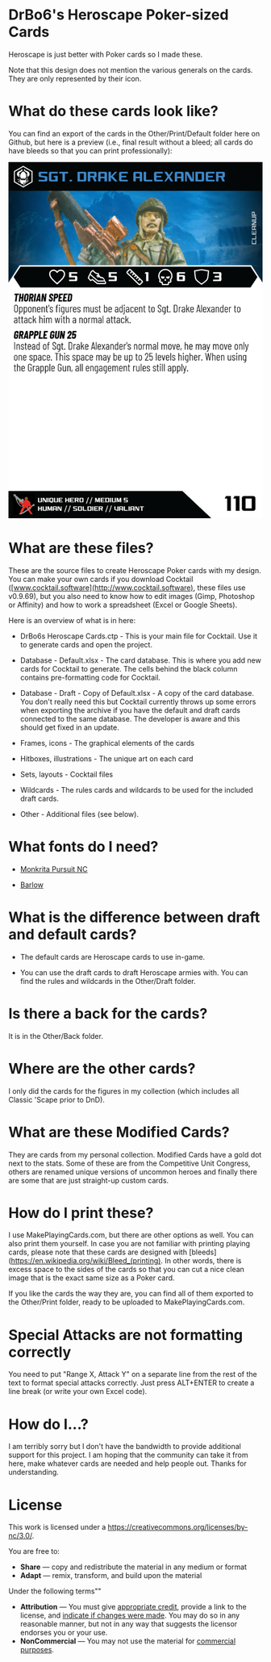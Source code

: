 # DrBo6's Heroscape Poker-sized Cards

Heroscape is just better with Poker cards so I made these. 

Note that this design does not mention the various generals on the cards. They are only represented by their icon.

# What do these cards look like?

You can find an export of the cards in the Other/Print/Default folder here on Github, but here is a preview (i.e., final result without a bleed; all cards do have bleeds so that you can print professionally):

![Preview Card Image](https://github.com/drbo6/DrBo6s-Heroscape-Cards/blob/main/Preview_Drake.jpg)

# What are these files?

These are the source files to create Heroscape Poker cards with my design. You can make your own cards if you download Cocktail ([www.cocktail.software](http://www.cocktail.software), these files use v0.9.69), but you also need to know how to edit images (Gimp, Photoshop or Affinity) and how to work a spreadsheet (Excel or Google Sheets).

Here is an overview of what is in here:

- DrBo6s Heroscape Cards.ctp - This is your main file for Cocktail. Use it to generate cards and open the project.

- Database - Default.xlsx - The card database. This is where you add new cards for Cocktail to generate. The cells behind the black column contains pre-formatting code for Cocktail.

- Database - Draft - Copy of Default.xlsx - A copy of the card database. You don't really need this but Cocktail currently throws up some errors when exporting the archive if you have the default and draft cards connected to the same database. The developer is aware and this should get fixed in an update.

- Frames, icons - The graphical elements of the cards

- Hitboxes, illustrations - The unique art on each card

- Sets, layouts - Cocktail files

- Wildcards - The rules cards and wildcards to be used for the included draft cards.

- Other - Additional files (see below).

# What fonts do I need?

- [Monkrita Pursuit NC](https://www.dafont.com/monkirta-pursuit-nc.font)

- [Barlow](https://fonts.google.com/specimen/Barlow)

# What is the difference between draft and default cards?

- The default cards are Heroscape cards to use in-game.

- You can use the draft cards to draft Heroscape armies with. You can find the rules and wildcards in the Other/Draft folder.

# Is there a back for the cards?

It is in the Other/Back folder.

# Where are the other cards?

I only did the cards for the figures in my collection (which includes all Classic 'Scape prior to DnD). 

# What are these Modified Cards?

They are cards from my personal collection. Modified Cards have a gold dot next to the stats. Some of these are from the Competitive Unit Congress, others are renamed unique versions of uncommon heroes and finally there are some that are just straight-up custom cards.

# How do I print these?

I use MakePlayingCards.com, but there are other options as well. You can also print them yourself. In case you are not familiar with printing playing cards, please note that these cards are designed with [bleeds](https://en.wikipedia.org/wiki/Bleed_(printing). In other words, there is excess space to the sides of the cards so that you can cut a nice clean image that is the exact same size as a Poker card.

If you like the cards the way they are, you can find all of them exported to the Other/Print folder, ready to be uploaded to MakePlayingCards.com.

# Special Attacks are not formatting correctly

You need to put "Range X, Attack Y" on a separate line from the rest of the text to format special attacks correctly. Just press ALT+ENTER to create a line break (or write your own Excel code).

# How do I...?

I am terribly sorry but I don't have the bandwidth to provide additional support for this project. I am hoping that the community can take it from here, make whatever cards are needed and help people out. Thanks for understanding.

# License

This work is licensed under a https://creativecommons.org/licenses/by-nc/3.0/. 

You are free to:

- **Share** — copy and redistribute the material in any medium or format
- **Adapt** — remix, transform, and build upon the material

Under the following terms""

- **Attribution** — You must give [appropriate credit](https://creativecommons.org/licenses/by-nc/3.0/#), provide a link to the license, and [indicate if changes were made](https://creativecommons.org/licenses/by-nc/3.0/#). You may do so in any reasonable manner, but not in any way that suggests the licensor endorses you or your use.
- **NonCommercial** — You may not use the material for [commercial purposes](https://creativecommons.org/licenses/by-nc/3.0/#).
